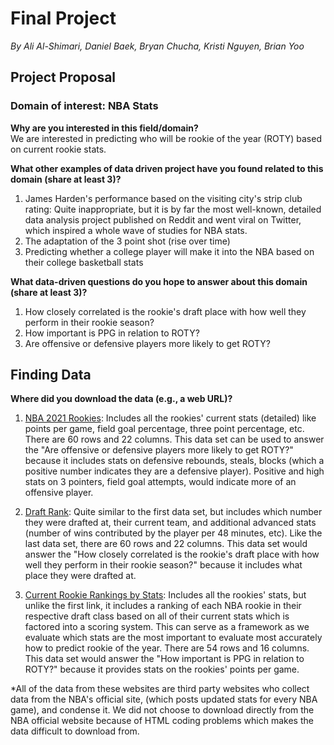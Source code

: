 # Final Project
*By Ali Al-Shimari, Daniel Baek, Bryan Chucha, Kristi Nguyen, Brian Yoo*
## Project Proposal
### Domain of interest: NBA Stats

**Why are you interested in this field/domain?**  
We are interested in predicting who will be rookie of the year (ROTY) based on current rookie stats.

**What other examples of data driven project have you found related to this domain (share at least 3)?**  
1) James Harden's performance based on the visiting city's strip club rating: Quite inappropriate, but it is by far the most well-known, detailed data analysis project published on Reddit and went viral on Twitter, which inspired a whole wave of studies for NBA stats.  
2) The adaptation of the 3 point shot (rise over time)  
3) Predicting whether a college player will make it into the NBA based on their college basketball stats

**What data-driven questions do you hope to answer about this domain (share at least 3)?**  
1) How closely correlated is the rookie's draft place with how well they perform in their rookie season?  
2) How important is PPG in relation to ROTY?  
3) Are offensive or defensive players more likely to get ROTY?

## Finding Data
**Where did you download the data (e.g., a web URL)?**  
1) [NBA 2021 Rookies](https://www.basketball-reference.com/leagues/NBA_2021_rookies.html):
Includes all the rookies' current stats (detailed) like points per game, field goal percentage, three point percentage, etc. There are 60 rows and 22 columns.
This data set can be used to answer the "Are offensive or defensive players more likely to get ROTY?" because it includes stats on defensive rebounds, steals, blocks (which a positive number indicates they are a defensive player). Positive and high stats on 3 pointers, field goal attempts, would indicate more of an
offensive player.

2) [Draft Rank](https://www.basketball-reference.com/draft/NBA_2020.html):
Quite similar to the first data set, but includes which number they were drafted at, their current team, and additional advanced stats (number of wins contributed by the player per 48 minutes, etc). Like the last data set, there are 60 rows and 22 columns. This data set would answer the "How closely correlated is the rookie's draft place with how well they perform in their rookie season?" because it includes what place they were drafted at.

3) [Current Rookie Rankings by Stats](https://hashtagbasketball.com/nba-rookie-rankings):
Includes all the rookies' stats, but unlike the first link, it includes a ranking of each NBA rookie in their respective draft class based on all of their current stats which is factored into a scoring system. This can serve as a framework as we evaluate which stats are the most important to evaluate most accurately how to predict rookie of the year. There are 54 rows and 16 columns. This data set would answer the "How important is PPG in relation to ROTY?" because it provides stats on the rookies' points per game.

*All of the data from these websites are third party websites who collect data from the NBA's official site, (which posts updated stats for every NBA game), and condense it. We did not choose to download directly from the NBA official website because of HTML coding problems which makes the data difficult to download from.
